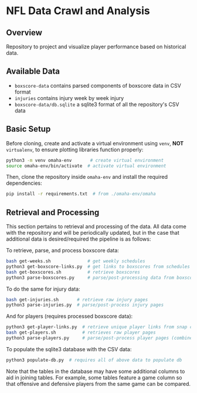 # NFL Data Crawl and Analysis

## Overview

Repository to project and visualize player performance based on historical data.

## Available Data

* `boxscore-data` contains parsed components of boxscore data in CSV format
* `injuries` contains injury week by week injury
* `boxscore-data/db.sqlite` a sqlite3 format of all the repository's CSV data

## Basic Setup

Before cloning, create and activate a virtual environment using `venv`, **NOT** `virtualenv`, to ensure plotting libraries function properly:

```sh
python3 -m venv omaha-env       # create virtual environment
source omaha-env/bin/activate  # activate virtual environment
```

Then, clone the repository inside `omaha-env` and install the required dependencies:

```sh
pip install -r requirements.txt  # from ./omaha-env/omaha
```

## Retrieval and Processing

This section pertains to retrieval and processing of the data. All data come with the repository and will be periodically updated, but in the case that additional data is desired/required the pipeline is as follows:

To retrieve, parse, and process boxscore data:

```sh
bash get-weeks.sh              # get weekly schedules
python3 get-boxscore-links.py  # get links to boxscores from schedules
bash get-boxscores.sh          # retrieve boxscores
python3 parse-boxscores.py     # parse/post-processing data from boxscores
```

To do the same for injury data:

```sh
bash get-injuries.sh       # retrieve raw injury pages
python3 parse-injuries.py  # parse/post-process injury pages
```

And for players (requires processed boxscore data):

```sh
python3 get-player-links.py  # retrieve unique player links from snap counts
bash get-players.sh          # retrieves raw player pages
python3 parse-players.py     # parse/post-process player pages (combine data)
```

To populate the sqlite3 database with the CSV data:

```sh
python3 populate-db.py  # requires all of above data to populate db
```

Note that the tables in the database may have some additional columns to aid in joining tables. For example, some tables feature a game column so that offensive and defensive players from the same game can be compared.
